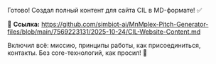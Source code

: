 
Готово! Создал полный контент для сайта CIL в MD-формате! ✅

🔗 **Ссылка:** https://github.com/simbiot-ai/MnMplex-Pitch-Generator-files/blob/main/7569223131/2025-10-24/CIL-Website-Content.md

Включил всё: миссию, принципы работы, как присоединиться, контакты. Без core-технологий, как просил! 🧠